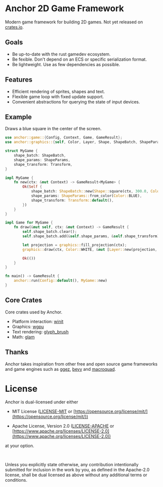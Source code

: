 # Anchor 2D Game Framework

Modern game framework for building 2D games. Not yet released on
[crates.io](https://crates.io/).

## Goals

- Be up-to-date with the rust gamedev ecosystem.
- Be fexible. Don't depend on an ECS or specific serialization format.
- Be lightweight. Use as few dependencies as possible.

## Features

- Efficient rendering of sprites, shapes and text.
- Flexible game loop with fixed update support.
- Convenient abstractions for querying the state of input devices.

## Example

Draws a blue square in the center of the screen.

```rust
use anchor::game::{Config, Context, Game, GameResult};
use anchor::graphics::{self, Color, Layer, Shape, ShapeBatch, ShapeParams, Transform};

struct MyGame {
    shape_batch: ShapeBatch,
    shape_params: ShapeParams,
    shape_transform: Transform,
}

impl MyGame {
    fn new(ctx: &mut Context) -> GameResult<MyGame> {
        Ok(Self {
            shape_batch: ShapeBatch::new(Shape::square(ctx, 300.0, Color::WHITE)),
            shape_params: ShapeParams::from_color(Color::BLUE),
            shape_transform: Transform::default(),
        })
    }
}

impl Game for MyGame {
    fn draw(&mut self, ctx: &mut Context) -> GameResult {
        self.shape_batch.clear();
        self.shape_batch.add(&self.shape_params, &self.shape_transform);

        let projection = graphics::fill_projection(ctx);
        graphics::draw(ctx, Color::WHITE, &mut [Layer::new(projection, &mut self.shape_batch)]);

        Ok(())
    }
}

fn main() -> GameResult {
    anchor::run(Config::default(), MyGame::new)
}
```

## Core Crates

Core crates used by Anchor.

- Platform interaction: [winit](https://crates.io/crates/winit)
- Graphics: [wgpu](https://crates.io/crates/wgpu)
- Text rendering: [glyph_brush](https://crates.io/crates/glyph_brush)
- Math: [glam](https://crates.io/crates/glam)

## Thanks

Anchor takes inspiration from other free and open source game frameworks and
game engines such as [ggez](https://crates.io/crates/ggez),
[bevy](https://crates.io/crates/bevy) and
[macroquad](https://crates.io/crates/macroquad).

# License

Anchor is dual-licensed under either

- MIT License ([LICENSE-MIT](LICENSE-MIT) or
  [https://opensource.org/license/mit/](https://opensource.org/license/mit/))

- Apache License, Version 2.0 ([LICENSE-APACHE](LICENSE-APACHE) or
  [https://www.apache.org/licenses/LICENSE-2.0](https://www.apache.org/licenses/LICENSE-2.0))

at your option.

<br />

Unless you explicitly state otherwise, any contribution intentionally submitted
for inclusion in the work by you, as defined in the Apache-2.0 license, shall be
dual licensed as above without any additional terms or conditions.
